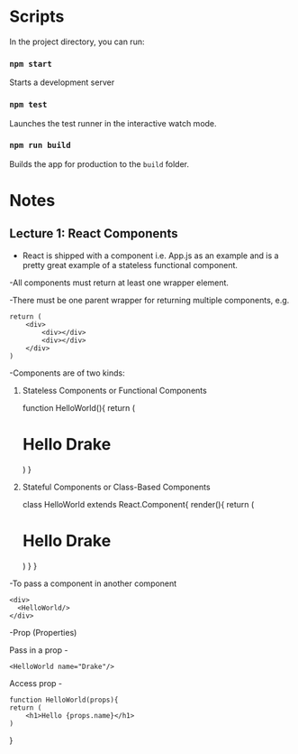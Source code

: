 #  Scripts

In the project directory, you can run:

### `npm start`

Starts a development server

### `npm test`

Launches the test runner in the interactive watch mode.

### `npm run build`

Builds the app for production to the `build` folder.

#   Notes

##  Lecture 1: React Components

- React is shipped with a component i.e. App.js as an example and is a pretty great example of a stateless functional component.

-All components must return at least one wrapper element.

-There must be one parent wrapper for returning multiple components, e.g.

    return (
        <div>
            <div></div>
            <div></div>
        </div>
    )

-Components are of two kinds:
1. Stateless Components or Functional Components

    function HelloWorld(){
    return (
        <h1>Hello Drake</h1>
    )
}

2. Stateful Components or Class-Based Components

    class HelloWorld extends React.Component{
    render(){
        return (
        <h1>Hello Drake</h1>
        )
    }
}

-To pass a component in another component

    <div>
      <HelloWorld/>
    </div>

-Prop (Properties)
 
 Pass in a prop - 

    <HelloWorld name="Drake"/>

 Access prop -

    function HelloWorld(props){
    return (
        <h1>Hello {props.name}</h1>
    )
}
